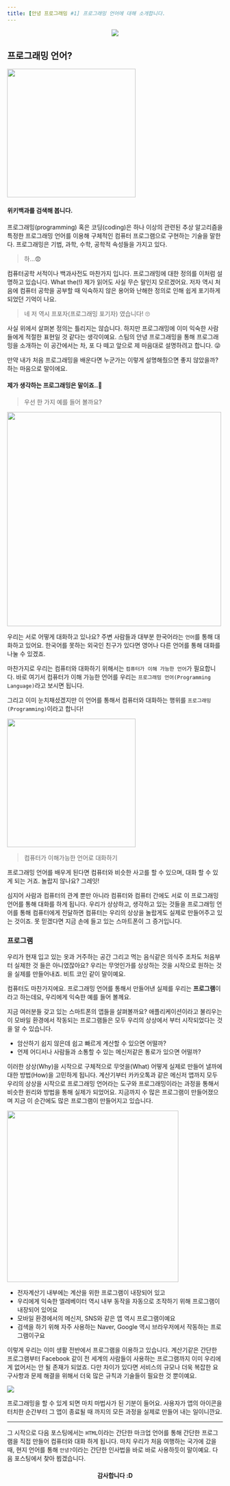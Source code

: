 ```yaml
---
title: [안녕 프로그래밍 #1] 프로그래밍 언어에 대해 소개합니다.
---
```


<center>
<div align='center'><img src='https://image.toast.com/aaaaahq/Hola%20Programming%20Cover.png' /></div>
</center>

## 프로그래밍 언어?

<img src="https://camo.githubusercontent.com/94163b2ded355b8381c8da59642997a9f4bb3c20/687474703a2f2f7777772e65726e6573747061636b6167696e672e636f6d2f77702d636f6e74656e742f75706c6f6164732f323031352f31322f4550535f636f6d706c6963617465642d616e73776572732e6a7067" width="300">

#### 위키백과를 검색해 봅니다.

프로그래밍(programming) 혹은 코딩(coding)은 하나 이상의 관련된 추상 알고리즘을 특정한 프로그래밍 언어를 이용해 구체적인 컴퓨터 프로그램으로 구현하는 기술을 말한다. 프로그래밍은 기법, 과학, 수학, 공학적 속성들을 가지고 있다.

> 하...😨

컴퓨터공학 서적이나 백과사전도 마찬가지 입니다. 프로그래밍에 대한 정의를 이처럼 설명하고 있습니다. What the(!) 제가 읽어도 사실 무슨 말인지 모르겠어요. 저자 역시 처음에 컴퓨터 공학을 공부할 때 익숙하지 않은 용어와 난해한 정의로 인해 쉽게 포기하게 되었던 기억이 나요. 

> 네 저 역시 프포자(프로그래밍 포기자) 였습니다! 🙄 

사실 위에서 살펴본 정의는 틀리지는 않습니다. 하지만 프로그래밍에 이미 익숙한 사람들에게 적절한 표현일 것 같다는 생각이예요. 스팀의 안녕 프로그래밍을 통해 프로그래밍을 소개하는 이 공간에서는 차, 포 다 떼고 앞으로 제 마음대로 설명하려고 합니다. 😜

만약 내가 처음 프로그래밍을 배운다면 누군가는 이렇게 설명해줬으면 좋지 않았을까?하는 마음으로 말이에요.

#### 제가 생각하는 프로그래밍은 말이죠..🧐

> 우선 한 가지 예를 들어 볼까요?

<img src="http://www.ethnosproject.org/wp-content/uploads/2016/08/2013-07-12-endangered-languages.jpg" text-align="center" width="500" />

<br/>

우리는 서로 어떻게 대화하고 있나요? 주변 사람들과 대부분 한국어라는 `언어`를 통해 대화하고 있어요. 한국어를 못하는 외국인 친구가 있다면 영어나 다른 언어를 통해 대화를 나눌 수 있겠죠. 

마찬가지로 우리는 컴퓨터와 대화하기 위해서는 `컴퓨터가 이해 가능한 언어`가 필요합니다. 바로 여기서 컴퓨터가 이해 가능한 언어를 우리는 `프로그래밍 언어(Programming Language)`라고 보시면 됩니다.

그리고 이미 눈치채셨겠지만 이 언어를 통해서 컴퓨터와 대화하는 행위를 `프로그래밍(Programming)`이라고 합니다!

<img src="http://image.toast.com/aaaaahq/conversation-with-computer.jpg" width="300">

> 컴퓨터가 이해가능한 언어로 대화하기

프로그래밍 언어를 배우게 된다면 컴퓨터와 비슷한 사고를 할 수 있으며, 대화 할 수 있게 되는 거죠. 놀랍지 않나요? 그레잇!

심지어 사람과 컴퓨터의 관계 뿐만 아니라 컴퓨터와 컴퓨터 간에도 서로 이 프로그래밍 언어를 통해 대화를 하게 됩니다. 우리가 상상하고, 생각하고 있는 것들을 프로그래밍 언어를 통해 컴퓨터에게 전달하면 컴퓨터는 우리의 상상을 놀랍게도 실제로 만들어주고 있는 것이죠. 못 믿겠다면 지금 손에 들고 있는 스마트폰이 그 증거입니다.

### 프로그램

 우리가 현재 입고 있는 옷과 거주하는 공간 그리고 먹는 음식같은 의식주 조차도 처음부터 실제한 것 들은 아니였잖아요? 우리는 무엇인가를 상상하는 것을 시작으로 원하는 것을 실제를 만들어내죠. 비트 코인 같이 말이예요.

컴퓨터도 마찬가지에요. 프로그래밍 언어를 통해서 만들어낸 실제를 우리는 **프로그램**이라고 하는데요, 우리에게 익숙한 예를 들어 볼께요.

지금 여러분들 갖고 있는 스마트폰의 앱들을 살펴볼까요? 애플리케이션이라고 불리우는 이 모바일 환경에서 작동되는 프로그램들은 모두 우리의 상상에서 부터 시작되었다는 것을 알 수 있습니다.

- 암산하기 쉽지 않은데 쉽고 빠르게 계산할 수 있으면 어떨까?
- 언제 어디서나 사람들과 소통할 수 있는 메신저같은 통로가 있으면 어떨까?

이러한 상상(Why)을 시작으로 구체적으로 무엇을(What) 어떻게 실제로 만들어 낼까에 대한 방법(How)을 고민하게 됩니다. 계산기부터 카카오톡과 같은 메신저 앱까지 모두 우리의 상상을 시작으로 프로그래밍 언어라는 도구와 프로그래밍이라는 과정을 통해서 비슷한 원리와 방법을 통해 실제가 되었어요. 지금까지 수 많은 프로그램이 만들어졌으며 지금 이 순간에도 많은 프로그램이 만들어지고 있습니다.

<img src="http://image.toast.com/aaaaahq/apps.png" width="400">

- 전자계산기 내부에는 계산을 위한 프로그램이 내장되어 있고
- 우리에게 익숙한 엘레베이터 역시 내부 동작을 자동으로 조작하기 위해 프로그램이 내장되어 있어요
- 모바일 환경에서의 메신저, SNS와 같은 앱 역시 프로그램이예요
- 검색을 하기 위해 자주 사용하는 Naver, Google 역시 브라우저에서 작동하는 프로그램이구요

이렇게 우리는 이미 생활 전반에서 프로그램을 이용하고 있습니다. 계산기같은 간단한 프로그램부터 Facebook 같이 전 세계의 사람들이 사용하는 프로그램까지 이미 우리에게 없어서는 안 될 존재가 되었죠. 다만 차이가 있다면 서비스의 규모나 더욱 복잡한 요구사항과 문제 해결을 위해서 더욱 많은 규칙과 기술들이 필요한 것 뿐이예요.

<img src="https://vignette.wikia.nocookie.net/clashofclans/images/1/14/Wizard_info.png/revision/latest/scale-to-width-down/250?cb=20170927230801" />

프로그래밍을 할 수 있게 되면 마치 마법사가 된 기분이 들어요. 사용자가 앱의 아이콘을 터치한 순간부터 그 앱이 종료될 때 까지의 모든 과정을 실제로 만들어 내는 일이니깐요. 

---

그 시작으로 다음 포스팅에서는 `HTML`이라는 간단한 마크업 언어를 통해 간단한 프로그램을 직접 만들어 컴퓨터와 대화 하게 됩니다. 마치 우리가 처음 여행하는 국가에 갔을 때, 현지 언어를 통해 `안녕?`이라는 간단한 인사법을 바로 바로 사용하듯이 말이예요. 다음 포스팅에서 찾아 뵙겠습니다.

<div align='center'><center><h4>감사합니다 :D</h4></center></div>



